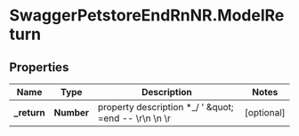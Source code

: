 # SwaggerPetstoreEndRnNR.ModelReturn

## Properties
Name | Type | Description | Notes
------------ | ------------- | ------------- | -------------
**_return** | **Number** | property description  *_/ &#39; \&quot; &#x3D;end -- \\r\\n \\n \\r | [optional] 


